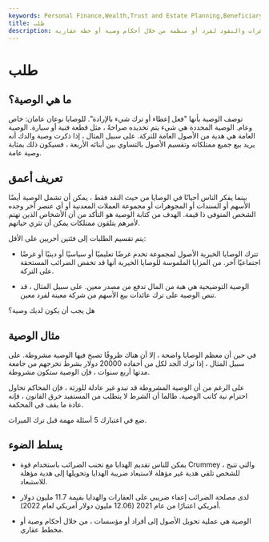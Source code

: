 ```yaml
---
keywords: Personal Finance,Wealth,Trust and Estate Planning,Beneficiary,Bequest,Charitable Bequest,Conditional Bequest,Will
title: طلب
description: الوصية هي فعل إعطاء ممتلكات شخصية أو أصول مالية مثل الأسهم والسندات والمجوهرات والنقود لفرد أو منظمة من خلال أحكام وصية أو خطة عقارية.
---
```


# طلب
## ما هي الوصية؟

توصف الوصية بأنها "فعل إعطاء أو ترك شيء بالإرادة". للوصايا نوعان عامان: خاص وعام. الوصية المحددة هي شيء يتم تحديده صراحةً ، مثل قطعة فنية أو سيارة. الوصية العامة هي هدية من الأصول العامة للتركة. على سبيل المثال ، إذا ذكرت وصية والدك أنه يريد بيع جميع ممتلكاته وتقسيم الأصول بالتساوي بين أبنائه الأربعة ، فسيكون ذلك بمثابة وصية عامة.

## تعريف أعمق

بينما يفكر الناس أحيانًا في الوصايا من حيث النقد فقط ، يمكن أن تشمل الوصية أيضًا الأسهم أو السندات أو المجوهرات أو مجموعة العملات المعدنية أو أي عنصر آخر وجده الشخص المتوفى ذا قيمة. الهدف من كتابة الوصية هو التأكد من أن الأشخاص الذين تهتم لأمرهم يتلقون ممتلكات يمكن أن تثري حياتهم.

يتم تقسيم الطلبات إلى فئتين أخريين على الأقل:

- تترك الوصايا الخيرية الأصول لمجموعة تخدم غرضًا تعليميًا أو سياسيًا أو دينيًا أو غرضًا اجتماعيًا آخر. من المزايا الملموسة للوصايا الخيرية أنها قد تخفض الضرائب المستحقة على التركة.

- الوصية التوضيحية هي هبة من المال تدفع من مصدر معين. على سبيل المثال ، قد تنص الوصية على ترك عائدات بيع الأسهم من شركة معينة لفرد معين.

هل يجب أن يكون لديك وصية؟

## مثال الوصية

في حين أن معظم الوصايا واضحة ، إلا أن هناك ظروفًا تصبح فيها الوصية مشروطة. على سبيل المثال ، إذا ترك الجد لكل من أحفاده 20000 دولار بشرط تخرجهم من جامعة مدتها أربع سنوات ، فإن الوصية ستكون مشروطة.

على الرغم من أن الوصية المشروطة قد تبدو غير عادلة للورثة ، فإن المحاكم تحاول احترام نية كاتب الوصية. طالما أن الشرط لا يتطلب من المستفيد خرق القانون ، فإنه عادة ما يقف في المحكمة.

ضع في اعتبارك 5 أسئلة مهمة قبل ترك الميراث.

## يسلط الضوء

- يمكن للناس تقديم الهدايا مع تجنب الضرائب باستخدام قوة Crummey ، والتي تتيح للشخص تلقي هدية غير مؤهلة لاستبعاد ضريبة الهدايا وتحويلها إلى هدية مؤهلة للاستبعاد.

- لدى مصلحة الضرائب إعفاء ضريبي على العقارات والهدايا بقيمة 11.7 مليون دولار أمريكي اعتبارًا من عام 2021 (12.06 مليون دولار أمريكي لعام 2022).

- الوصية هي عملية تحويل الأصول إلى أفراد أو مؤسسات ، من خلال أحكام وصية أو مخطط عقاري.

